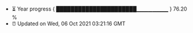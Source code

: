 - ⏳ Year progress { ██████████████████████▁▁▁▁▁▁▁▁ } 76.20 %
- ⏰ Updated on Wed, 06 Oct 2021 03:21:16 GMT

